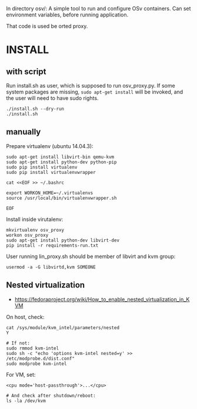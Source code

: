 In directory osv/:
A simple tool to run and configure OSv containers. Can set environment variables, before running application.

That code is used be orted proxy.

# INSTALL

## with script

Run install.sh as user, which is supposed to run osv_proxy.py.
If some system packages are missing, ```sudo apt-get install``` will be invoked,
and the user will need to have sudo rights.

```
./install.sh --dry-run
./install.sh
```

## manually

Prepare virtualenv (ubuntu 14.04.3):
```
sudo apt-get install libvirt-bin qemu-kvm
sudo apt-get install python-dev python-pip
sudo pip install virtualenv
sudo pip install virtualenvwrapper

cat <<EOF >> ~/.bashrc

export WORKON_HOME=~/.virtualenvs
source /usr/local/bin/virtualenvwrapper.sh

EOF
```

Install inside virutalenv:
```
mkvirtualenv osv_proxy
workon osv_proxy
sudo apt-get install python-dev libvirt-dev
pip install -r requirements-run.txt
```

User running lin_proxy.sh should be member of libvirt and kvm group:
```
usermod -a -G libvirtd,kvm SOMEONE
```

## Nested virtualization

 * https://fedoraproject.org/wiki/How_to_enable_nested_virtualization_in_KVM

On host, check:
```
cat /sys/module/kvm_intel/parameters/nested
Y

# If not:
sudo rmmod kvm-intel
sudo sh -c "echo 'options kvm-intel nested=y' >> /etc/modprobe.d/dist.conf"
sudo modprobe kvm-intel
```

For VM, set:
```
<cpu mode='host-passthrough'>...</cpu>

# And check after shutdown/reboot:
ls -la /dev/kvm
```
